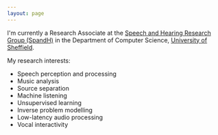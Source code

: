 ```yaml
---
layout: page
---
```


I'm currently a Research Associate at the [Speech and Hearing Research Group (SpandH)](http://spandh.dcs.shef.ac.uk/) in the Department of Computer Science, [University of Sheffield](http://spandh.dcs.shef.ac.uk/).

My research interests:
 - Speech perception and processing
 - Music analysis
 - Source separation
 - Machine listening
 - Unsupervised learning
 - Inverse problem modelling
 - Low-latency audio processing
 - Vocal interactivity
 
